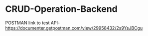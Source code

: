 # CRUD-Operation-Backend
POSTMAN link to test API- 
https://documenter.getpostman.com/view/29958432/2s9YsJBCgu


